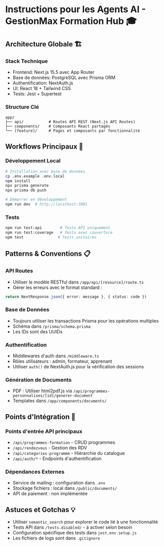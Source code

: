 # Instructions pour les Agents AI - GestionMax Formation Hub 🎓

## Architecture Globale 🏗️

### Stack Technique
- Frontend: Next.js 15.5 avec App Router
- Base de données: PostgreSQL avec Prisma ORM
- Authentification: NextAuth.js
- UI: React 18 + Tailwind CSS
- Tests: Jest + Supertest

### Structure Clé
```
app/
├── api/           # Routes API REST (Next.js API Routes)
├── components/    # Composants React partagés
└── [feature]/     # Pages et composants par fonctionnalité
```

## Workflows Principaux 🔄

### Développement Local
```bash
# Installation avec base de données
cp .env.example .env.local
npm install
npx prisma generate
npx prisma db push

# Démarrer en développement
npm run dev  # http://localhost:3001
```

### Tests
```bash
npm run test:api        # Tests API uniquement
npm run test:coverage   # Tests avec couverture
npm test               # Tests unitaires
```

## Patterns & Conventions 📋

### API Routes
- Utiliser le modèle RESTful dans `/app/api/[resource]/route.ts`
- Gérer les erreurs avec le format standard :
```typescript
return NextResponse.json({ error: message }, { status: code })
```

### Base de Données
- Toujours utiliser les transactions Prisma pour les opérations multiples
- Schéma dans `/prisma/schema.prisma`
- Les IDs sont des UUIDs

### Authentification
- Middlewares d'auth dans `/middleware.ts`
- Rôles utilisateurs : admin, formateur, apprenant
- Utiliser `auth()` de NextAuth.js pour la vérification des sessions

### Génération de Documents
- PDF : Utiliser html2pdf.js via `/api/programmes-personnalises/[id]/generer-document`
- Templates dans `/app/components/documents/`

## Points d'Intégration 🔌

### Points d'entrée API principaux
- `/api/programmes-formation` - CRUD programmes
- `/api/rendezvous` - Gestion des RDV
- `/api/categories-programme` - Hiérarchie du catalogue
- `/api/auth/*` - Endpoints d'authentification

### Dépendances Externes
- Service de mailing : configuration dans `.env`
- Stockage fichiers : local dans `/public/documents/`
- API de paiement : non implémentée

## Astuces et Gotchas 💡

- Utiliser `semantic_search` pour explorer le code lié à une fonctionnalité
- Tests API dans `/tests.disabled/` - à activer selon besoin
- Configuration spécifique des tests dans `jest.env.setup.js`
- Les fichiers de logs sont dans `.gitignore`
